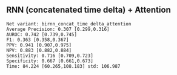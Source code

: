 ## RNN (concatenated time delta) + Attention
```
Net variant: birnn_concat_time_delta_attention
Average Precision: 0.307 [0.299,0.316]
AUROC: 0.742 [0.739,0.745]
F1: 0.363 [0.358,0.367]
PPV: 0.941 [0.907,0.975]
NPV: 0.883 [0.882,0.884]
Sensitivity: 0.716 [0.709,0.723]
Specificity: 0.667 [0.661,0.673]
Time: 84.224 [60.265,108.183] std: 106.987
```
